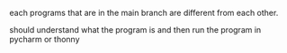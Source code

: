
each programs that are in the main branch are different from each other. 

should understand what the program is and then run the program in pycharm or thonny

